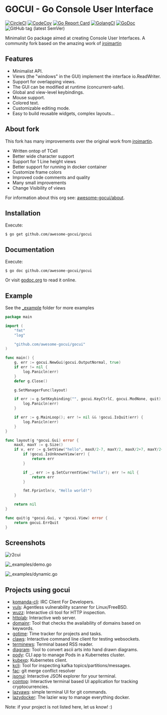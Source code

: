 # GOCUI - Go Console User Interface
[![CircleCI](https://circleci.com/gh/awesome-gocui/gocui/tree/master.svg?style=svg)](https://circleci.com/gh/awesome-gocui/gocui/tree/master)
[![CodeCov](https://codecov.io/gh/awesome-gocui/gocui/branch/master/graph/badge.svg)](https://codecov.io/gh/awesome-gocui/gocui)
[![Go Report Card](https://goreportcard.com/badge/github.com/awesome-gocui/gocui)](https://goreportcard.com/report/github.com/awesome-gocui/gocui)
[![GolangCI](https://golangci.com/badges/github.com/awesome-gocui/gocui.svg)](https://golangci.com/badges/github.com/awesome-gocui/gocui.svg)
[![GoDoc](https://godoc.org/github.com/awesome-gocui/gocui?status.svg)](https://godoc.org/github.com/awesome-gocui/gocui)
![GitHub tag (latest SemVer)](https://img.shields.io/github/tag/awesome-gocui/gocui.svg)

Minimalist Go package aimed at creating Console User Interfaces.
A community fork based on the amazing work of [jroimartin](https://github.com/jroimartin/gocui)

## Features

* Minimalist API.
* Views (the "windows" in the GUI) implement the interface io.ReadWriter.
* Support for overlapping views.
* The GUI can be modified at runtime (concurrent-safe).
* Global and view-level keybindings.
* Mouse support.
* Colored text.
* Customizable editing mode.
* Easy to build reusable widgets, complex layouts...

## About fork

This fork has many improvements over the original work from [jroimartin](https://github.com/jroimartin/gocui).

* Written ontop of TCell
* Better wide character support
* Support for 1 Line height views
* Better support for running in docker container
* Customize frame colors
* Improved code comments and quality
* Many small improvements
* Change Visibility of views

For information about this org see: [awesome-gocui/about](https://github.com/awesome-gocui/about).

## Installation

Execute:

```
$ go get github.com/awesome-gocui/gocui
```

## Documentation

Execute:

```
$ go doc github.com/awesome-gocui/gocui
```

Or visit [godoc.org](https://godoc.org/github.com/awesome-gocui/gocui) to read it
online.

## Example
See the [_example](./_example/) folder for more examples

```go
package main

import (
	"fmt"
	"log"

	"github.com/awesome-gocui/gocui"
)

func main() {
	g, err := gocui.NewGui(gocui.OutputNormal, true)
	if err != nil {
		log.Panicln(err)
	}
	defer g.Close()

	g.SetManagerFunc(layout)

	if err := g.SetKeybinding("", gocui.KeyCtrlC, gocui.ModNone, quit); err != nil {
		log.Panicln(err)
	}

	if err := g.MainLoop(); err != nil && !gocui.IsQuit(err) {
		log.Panicln(err)
	}
}

func layout(g *gocui.Gui) error {
	maxX, maxY := g.Size()
	if v, err := g.SetView("hello", maxX/2-7, maxY/2, maxX/2+7, maxY/2+2, 0); err != nil {
		if !gocui.IsUnknownView(err) {
			return err
		}

		if _, err := g.SetCurrentView("hello"); err != nil {
			return err
		}

		fmt.Fprintln(v, "Hello world!")
	}

	return nil
}

func quit(g *gocui.Gui, v *gocui.View) error {
	return gocui.ErrQuit
}
```

## Screenshots

![r2cui](https://cloud.githubusercontent.com/assets/1223476/19418932/63645052-93ce-11e6-867c-da5e97e37237.png)

![_examples/demo.go](https://cloud.githubusercontent.com/assets/1223476/5992750/720b84f0-aa36-11e4-88ec-296fa3247b52.png)

![_examples/dynamic.go](https://cloud.githubusercontent.com/assets/1223476/5992751/76ad5cc2-aa36-11e4-8204-6a90269db827.png)

## Projects using gocui

* [komanda-cli](https://github.com/mephux/komanda-cli): IRC Client For Developers.
* [vuls](https://github.com/future-architect/vuls): Agentless vulnerability scanner for Linux/FreeBSD.
* [wuzz](https://github.com/asciimoo/wuzz): Interactive cli tool for HTTP inspection.
* [httplab](https://github.com/gchaincl/httplab): Interactive web server.
* [domainr](https://github.com/MichaelThessel/domainr): Tool that checks the availability of domains based on keywords.
* [gotime](https://github.com/nanohard/gotime): Time tracker for projects and tasks.
* [claws](https://github.com/thehowl/claws): Interactive command line client for testing websockets.
* [terminews](http://github.com/antavelos/terminews): Terminal based RSS reader.
* [diagram](https://github.com/esimov/diagram): Tool to convert ascii arts into hand drawn diagrams.
* [pody](https://github.com/JulienBreux/pody): CLI app to manage Pods in a Kubernetes cluster.
* [kubexp](https://github.com/alitari/kubexp): Kubernetes client.
* [kcli](https://github.com/cswank/kcli): Tool for inspecting kafka topics/partitions/messages.
* [fac](https://github.com/mkchoi212/fac): git merge conflict resolver
* [jsonui](https://github.com/gulyasm/jsonui): Interactive JSON explorer for your terminal.
* [cointop](https://github.com/miguelmota/cointop): Interactive terminal based UI application for tracking cryptocurrencies.
* [lazyaws](https://github.com/BSteffaniak/lazyaws): simple terminal UI for git commands.
* [lazydocker](https://github.com/jesseduffield/lazydocker): The lazier way to manage everything docker.

Note: if your project is not listed here, let us know! :)
